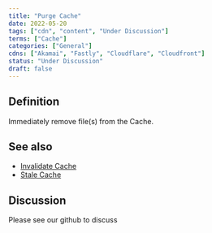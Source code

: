 ```yaml
---
title: "Purge Cache"
date: 2022-05-20
tags: ["cdn", "content", "Under Discussion"]
terms: ["Cache"]
categories: ["General"]
cdns: ["Akamai", "Fastly", "Cloudflare", "Cloudfront"]
status: "Under Discussion"
draft: false
---
```


## Definition

Immediately remove file(s) from the Cache.


## See also

- [Invalidate Cache](/terms/invalidate-cache/)
- [Stale Cache](/terms/stale-cache/)

## Discussion
Please see our github to discuss

